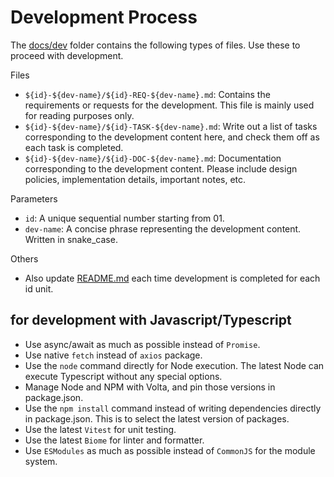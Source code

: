 # Development Process

The [docs/dev](./docs/dev) folder contains the following types of files. Use these to proceed with development.

Files

- `${id}-${dev-name}/${id}-REQ-${dev-name}.md`: Contains the requirements or requests for the development. This file is mainly used for reading purposes only.
- `${id}-${dev-name}/${id}-TASK-${dev-name}.md`: Write out a list of tasks corresponding to the development content here, and check them off as each task is completed.
- `${id}-${dev-name}/${id}-DOC-${dev-name}.md`: Documentation corresponding to the development content. Please include design policies, implementation details, important notes, etc.

Parameters

- `id`: A unique sequential number starting from 01.
- `dev-name`: A concise phrase representing the development content. Written in snake_case.

Others

- Also update [README.md](./README.md) each time development is completed for each id unit.

## for development with Javascript/Typescript

- Use async/await as much as possible instead of `Promise`.
- Use native `fetch` instead of `axios` package.
- Use the `node` command directly for Node execution. The latest Node can execute Typescript without any special options.
- Manage Node and NPM with Volta, and pin those versions in package.json.
- Use the `npm install` command instead of writing dependencies directly in package.json. This is to select the latest version of packages.
- Use the latest `Vitest` for unit testing.
- Use the latest `Biome` for linter and formatter.
- Use `ESModules` as much as possible instead of `CommonJS` for the module system.

